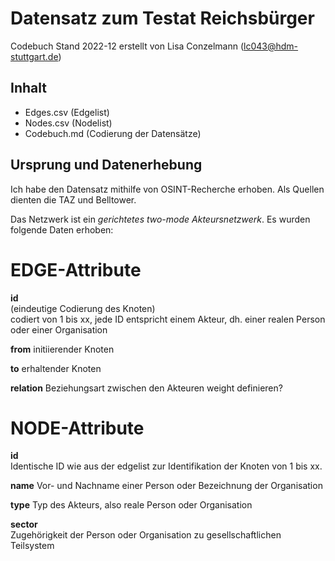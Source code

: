 # Datensatz zum Testat Reichsbürger #
Codebuch Stand 2022-12
erstellt von Lisa Conzelmann (lc043@hdm-stuttgart.de)

## Inhalt
- Edges.csv (Edgelist)
- Nodes.csv (Nodelist)
- Codebuch.md (Codierung der Datensätze)

## Ursprung und Datenerhebung
Ich habe den Datensatz mithilfe von OSINT-Recherche erhoben. Als Quellen dienten die TAZ und Belltower.

Das Netzwerk ist ein *gerichtetes two-mode Akteursnetzwerk*. Es wurden folgende Daten erhoben:

# EDGE-Attribute

**id**  
(eindeutige Codierung des Knoten)   
codiert von 1 bis xx, jede ID entspricht einem Akteur, dh. einer realen Person oder einer Organisation

**from**
initiierender Knoten

**to**
erhaltender Knoten

**relation**
Beziehungsart zwischen den Akteuren
weight definieren?

# NODE-Attribute  
  
**id**  
Identische ID wie aus der edgelist zur Identifikation der Knoten von 1 bis xx.

**name**
Vor- und Nachname einer Person oder Bezeichnung der Organisation

**type**
Typ des Akteurs, also reale Person oder Organisation

**sector**    
Zugehörigkeit der Person oder Organisation zu gesellschaftlichen Teilsystem

